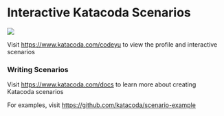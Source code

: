# Interactive Katacoda Scenarios

[![](http://shields.katacoda.com/katacoda/codeyu/count.svg)](https://www.katacoda.com/codeyu "Get your profile on Katacoda.com")

Visit https://www.katacoda.com/codeyu to view the profile and interactive scenarios

### Writing Scenarios
Visit https://www.katacoda.com/docs to learn more about creating Katacoda scenarios

For examples, visit https://github.com/katacoda/scenario-example
